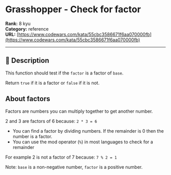 # Grasshopper - Check for factor

**Rank:** 8 kyu  
**Category:** reference  
**URL:** [https://www.codewars.com/kata/55cbc3586671f6aa070000fb](https://www.codewars.com/kata/55cbc3586671f6aa070000fb)

---

## 📝 Description

This function should test if the `factor` is a factor of `base`.

Return `true` if it is a factor or `false` if it is not.

## About factors
Factors are numbers you can multiply together to get another number.

2 and 3 are factors of 6 because: `2 * 3 = 6`

- You can find a factor by dividing numbers. If the remainder is 0 then the number is a factor.
- You can use the mod operator (`%`) in most languages to check for a remainder

For example 2 is not a factor of 7 because: `7 % 2 = 1`

Note: `base` is a non-negative number, `factor` is a positive number.
